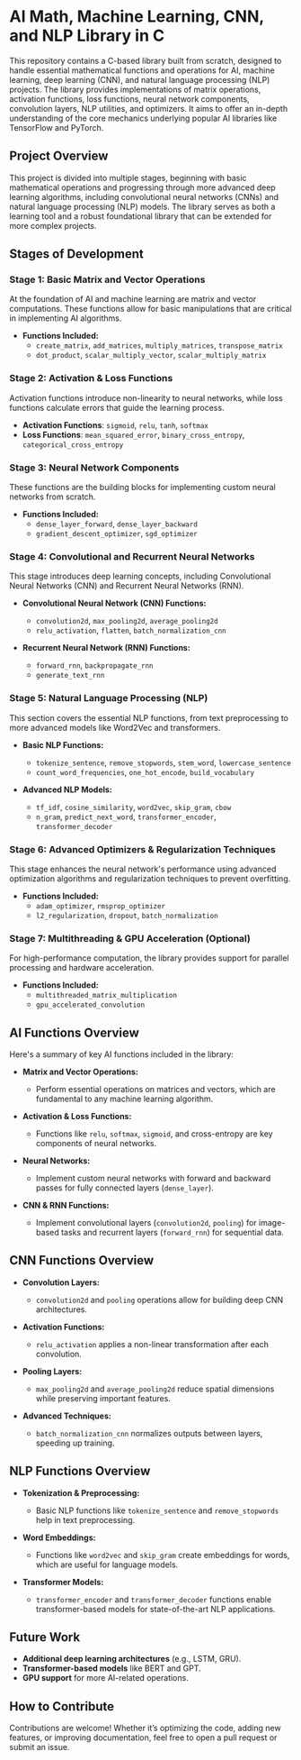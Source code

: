 # AI Math, Machine Learning, CNN, and NLP Library in C

This repository contains a C-based library built from scratch, designed to handle essential mathematical functions and operations for AI, machine learning, deep learning (CNN), and natural language processing (NLP) projects. The library provides implementations of matrix operations, activation functions, loss functions, neural network components, convolution layers, NLP utilities, and optimizers. It aims to offer an in-depth understanding of the core mechanics underlying popular AI libraries like TensorFlow and PyTorch.

## Project Overview

This project is divided into multiple stages, beginning with basic mathematical operations and progressing through more advanced deep learning algorithms, including convolutional neural networks (CNNs) and natural language processing (NLP) models. The library serves as both a learning tool and a robust foundational library that can be extended for more complex projects.

## Stages of Development

### **Stage 1: Basic Matrix and Vector Operations**

At the foundation of AI and machine learning are matrix and vector computations. These functions allow for basic manipulations that are critical in implementing AI algorithms.

- **Functions Included:**
  - `create_matrix`, `add_matrices`, `multiply_matrices`, `transpose_matrix`
  - `dot_product`, `scalar_multiply_vector`, `scalar_multiply_matrix`

### **Stage 2: Activation & Loss Functions**

Activation functions introduce non-linearity to neural networks, while loss functions calculate errors that guide the learning process.

- **Activation Functions**: `sigmoid`, `relu`, `tanh`, `softmax`
- **Loss Functions**: `mean_squared_error`, `binary_cross_entropy`, `categorical_cross_entropy`

### **Stage 3: Neural Network Components**

These functions are the building blocks for implementing custom neural networks from scratch.

- **Functions Included:**
  - `dense_layer_forward`, `dense_layer_backward`
  - `gradient_descent_optimizer`, `sgd_optimizer`

### **Stage 4: Convolutional and Recurrent Neural Networks**

This stage introduces deep learning concepts, including Convolutional Neural Networks (CNN) and Recurrent Neural Networks (RNN).

- **Convolutional Neural Network (CNN) Functions:**
  - `convolution2d`, `max_pooling2d`, `average_pooling2d`
  - `relu_activation`, `flatten`, `batch_normalization_cnn`

- **Recurrent Neural Network (RNN) Functions:**
  - `forward_rnn`, `backpropagate_rnn`
  - `generate_text_rnn`

### **Stage 5: Natural Language Processing (NLP)**

This section covers the essential NLP functions, from text preprocessing to more advanced models like Word2Vec and transformers.

- **Basic NLP Functions:**
  - `tokenize_sentence`, `remove_stopwords`, `stem_word`, `lowercase_sentence`
  - `count_word_frequencies`, `one_hot_encode`, `build_vocabulary`

- **Advanced NLP Models:**
  - `tf_idf`, `cosine_similarity`, `word2vec`, `skip_gram`, `cbow`
  - `n_gram`, `predict_next_word`, `transformer_encoder`, `transformer_decoder`

### **Stage 6: Advanced Optimizers & Regularization Techniques**

This stage enhances the neural network's performance using advanced optimization algorithms and regularization techniques to prevent overfitting.

- **Functions Included:**
  - `adam_optimizer`, `rmsprop_optimizer`
  - `l2_regularization`, `dropout`, `batch_normalization`

### **Stage 7: Multithreading & GPU Acceleration (Optional)**

For high-performance computation, the library provides support for parallel processing and hardware acceleration.

- **Functions Included:**
  - `multithreaded_matrix_multiplication`
  - `gpu_accelerated_convolution`

## AI Functions Overview

Here's a summary of key AI functions included in the library:

- **Matrix and Vector Operations:**
  - Perform essential operations on matrices and vectors, which are fundamental to any machine learning algorithm.
  
- **Activation & Loss Functions:**
  - Functions like `relu`, `softmax`, `sigmoid`, and cross-entropy are key components of neural networks.

- **Neural Networks:**
  - Implement custom neural networks with forward and backward passes for fully connected layers (`dense_layer`).

- **CNN & RNN Functions:**
  - Implement convolutional layers (`convolution2d`, `pooling`) for image-based tasks and recurrent layers (`forward_rnn`) for sequential data.

## CNN Functions Overview

- **Convolution Layers:**
  - `convolution2d` and `pooling` operations allow for building deep CNN architectures.
  
- **Activation Functions:**
  - `relu_activation` applies a non-linear transformation after each convolution.

- **Pooling Layers:**
  - `max_pooling2d` and `average_pooling2d` reduce spatial dimensions while preserving important features.

- **Advanced Techniques:**
  - `batch_normalization_cnn` normalizes outputs between layers, speeding up training.

## NLP Functions Overview

- **Tokenization & Preprocessing:**
  - Basic NLP functions like `tokenize_sentence` and `remove_stopwords` help in text preprocessing.

- **Word Embeddings:**
  - Functions like `word2vec` and `skip_gram` create embeddings for words, which are useful for language models.

- **Transformer Models:**
  - `transformer_encoder` and `transformer_decoder` functions enable transformer-based models for state-of-the-art NLP applications.

## Future Work

- **Additional deep learning architectures** (e.g., LSTM, GRU).
- **Transformer-based models** like BERT and GPT.
- **GPU support** for more AI-related operations.

## How to Contribute

Contributions are welcome! Whether it’s optimizing the code, adding new features, or improving documentation, feel free to open a pull request or submit an issue.

